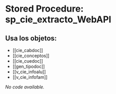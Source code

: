 # Stored Procedure: sp_cie_extracto_WebAPI

## Usa los objetos:
- [[cie_cabdoc]]
- [[cie_conceptos]]
- [[cie_cuedoc]]
- [[gen_tipodoc]]
- [[v_cie_infoalu]]
- [[v_cie_infofam]]

*No code available.*
